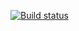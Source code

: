[![Build status](https://ci.appveyor.com/api/projects/status/xkbg21450a6oyxog?svg=true)](https://ci.appveyor.com/project/OGsplendid/In-Memory-Sorting.git)

